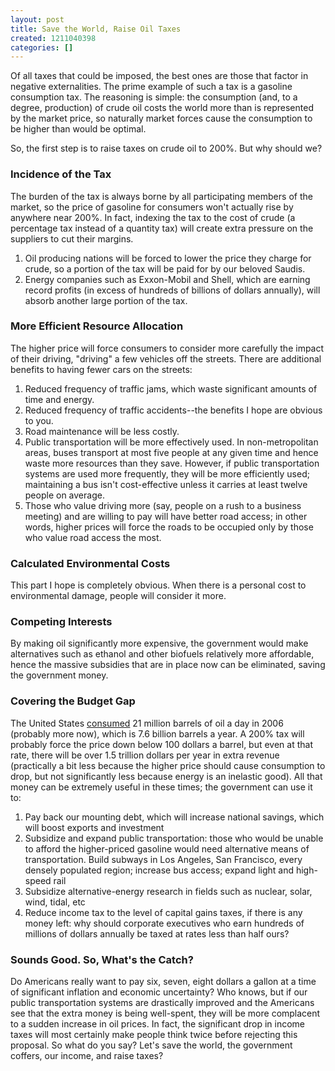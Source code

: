 ```yaml
---
layout: post
title: Save the World, Raise Oil Taxes
created: 1211040398
categories: []
---
```

Of all taxes that could be imposed, the best ones are those that factor in negative externalities. The prime example of such a tax is a gasoline consumption tax. The reasoning is simple: the consumption (and, to a degree, production) of crude oil costs the world more than is represented by the market price, so naturally market forces cause the consumption to be higher than would be optimal.

So, the first step is to raise taxes on crude oil to 200%. But why should we?

<h3>Incidence of the Tax</h3>

The burden of the tax is always borne by all participating members of the market, so the price of gasoline for consumers won't actually rise by anywhere near 200%. In fact, indexing the tax to the cost of crude (a percentage tax instead of a quantity tax) will create extra pressure on the suppliers to cut their margins.
<ol>
<li>Oil producing nations will be forced to lower the price they charge for crude, so a portion of the tax will be paid for by our beloved Saudis.</li>
<li>Energy companies such as Exxon-Mobil and Shell, which are earning record profits (in excess of hundreds of billions of dollars annually), will absorb another large portion of the tax.</li>
</ol>

<h3>More Efficient Resource Allocation</h3>

The higher price will force consumers to consider more carefully the impact of their driving, "driving" a few vehicles off the streets. There are additional benefits to having fewer cars on the streets: 
<ol>
<li>Reduced frequency of traffic jams, which waste significant amounts of time and energy.</li>
<li>Reduced frequency of traffic accidents--the benefits I hope are obvious to you.</li>
<li>Road maintenance will be less costly.</li>
<li>Public transportation will be more effectively used. In non-metropolitan areas, buses transport at most five people at any given time and hence waste more resources than they save. However, if public transportation systems are used more frequently, they will be more efficiently used; maintaining a bus isn't cost-effective unless it carries at least twelve people on average.</li>
<li>Those who value driving more (say, people on a rush to a business meeting) and are willing to pay will have better road access; in other words, higher prices will force the roads to be occupied only by those who value road access the most.</li>
</ol>

<h3>Calculated Environmental Costs</h3>

This part I hope is completely obvious. When there is a personal cost to environmental damage, people will consider it more.</li>

<h3>Competing Interests</h3>

By making oil significantly more expensive, the government would make alternatives such as ethanol and other biofuels relatively more affordable, hence the massive subsidies that are in place now can be eliminated, saving the government money.</li>

<h3>Covering the Budget Gap</h3>

The United States [consumed](http://www.eia.doe.gov/basics/quickoil.html) 21 million barrels of oil a day in 2006 (probably more now), which is 7.6 billion barrels a year. A 200% tax will probably force the price down below 100 dollars a barrel, but even at that rate, there will be over 1.5 trillion dollars per year in extra revenue (practically a bit less because the higher price should cause consumption to drop, but not significantly less because energy is an inelastic good). All that money can be extremely useful in these times; the government can use it to:
<ol>
<li>Pay back our mounting debt, which will increase national savings, which will boost exports and investment</li>
<li>Subsidize and expand public transportation: those who would be unable to afford the higher-priced gasoline would need alternative means of transportation. Build subways in Los Angeles, San Francisco, every densely populated region; increase bus access; expand light and high-speed rail</li>
<li>Subsidize alternative-energy research in fields such as nuclear, solar, wind, tidal, etc</li>
<li>Reduce income tax to the level of capital gains taxes, if there is any money left: why should corporate executives who earn hundreds of millions of dollars annually be taxed at rates less than half ours?</li>
</ol>

<h3>Sounds Good. So, What's the Catch?</h3>

Do Americans really want to pay six, seven, eight dollars a gallon at a time of significant inflation and economic uncertainty? Who knows, but if our public transportation systems are drastically improved and the Americans see that the extra money is being well-spent, they will be more complacent to a sudden increase in oil prices. In fact, the significant drop in income taxes will most certainly make people think twice before rejecting this proposal. So what do you say? Let's save the world, the government coffers, our income, and raise taxes?
